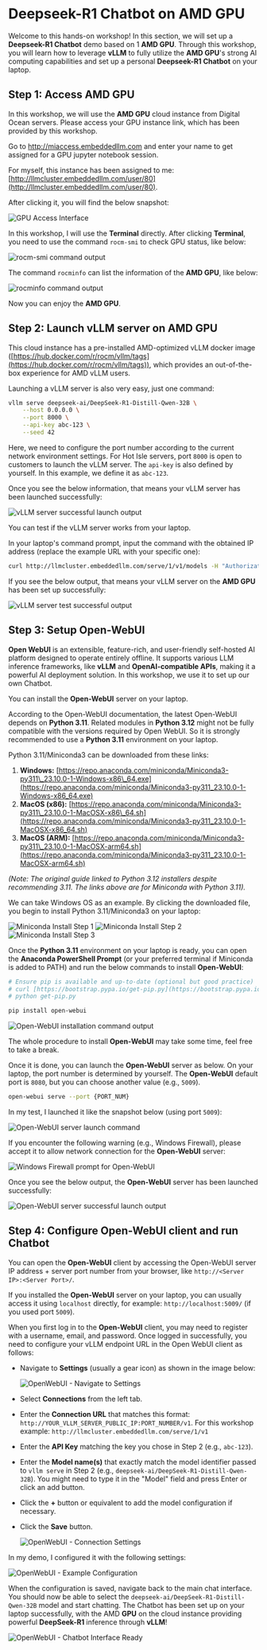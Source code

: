 # Deepseek-R1 Chatbot on AMD GPU

Welcome to this hands-on workshop! In this section, we will set up a **Deepseek-R1 Chatbot** demo based on 1 **AMD GPU**. Through this workshop, you will learn how to leverage **vLLM** to fully utilize the **AMD GPU**'s strong AI computing capabilities and set up a personal **Deepseek-R1 Chatbot** on your laptop.

## Step 1: Access AMD GPU

In this workshop, we will use the **AMD GPU** cloud instance from Digital Ocean servers. Please access your GPU instance link, which has been provided by this workshop. 

Go to http://miaccess.embeddedllm.com and enter your name to get assigned for a GPU jupyter notebook session.

For myself, this instance has been assigned to me: [http://llmcluster.embeddedllm.com/user/80](http://llmcluster.embeddedllm.com/user/80).

After clicking it, you will find the below snapshot:

![GPU Access Interface](image/img1.png)

In this workshop, I will use the **Terminal** directly. After clicking **Terminal**, you need to use the command `rocm-smi` to check GPU status, like below:

![rocm-smi command output](image/img2.png)

The command `rocminfo` can list the information of the **AMD GPU**, like below:

![rocminfo command output](image/img3.png)

Now you can enjoy the **AMD GPU**.

## Step 2: Launch vLLM server on AMD GPU

This cloud instance has a pre-installed AMD-optimized vLLM docker image ([https://hub.docker.com/r/rocm/vllm/tags](https://hub.docker.com/r/rocm/vllm/tags)), which provides an out-of-the-box experience for AMD vLLM users.

Launching a vLLM server is also very easy, just one command:

```bash
vllm serve deepseek-ai/DeepSeek-R1-Distill-Qwen-32B \
    --host 0.0.0.0 \
    --port 8000 \
    --api-key abc-123 \
    --seed 42
````

Here, we need to configure the port number according to the current network environment settings. For Hot Isle servers, port `8000` is open to customers to launch the vLLM server.
The `api-key` is also defined by yourself. In this example, we define it as `abc-123`. 

Once you see the below information, that means your vLLM server has been launched successfully:

![vLLM server successful launch output](image/img5.png)

You can test if the vLLM server works from your laptop.

In your laptop's command prompt, input the command with the obtained IP address (replace the example URL with your specific one):

```bash
curl http://llmcluster.embeddedllm.com/serve/1/v1/models -H "Authorization: Bearer abc-123"
```

If you see the below output, that means your vLLM server on the **AMD GPU** has been set up successfully:

![vLLM server test successful output](image/img6.png)

## Step 3: Setup Open-WebUI

**Open WebUI** is an extensible, feature-rich, and user-friendly self-hosted AI platform designed to operate entirely offline. It supports various LLM inference frameworks, like **vLLM** and **OpenAI-compatible APIs**, making it a powerful AI deployment solution. In this workshop, we use it to set up our own Chatbot.

You can install the **Open-WebUI** server on your laptop.

According to the Open-WebUI documentation, the latest Open-WebUI depends on **Python 3.11**. Related modules in **Python 3.12** might not be fully compatible with the versions required by Open WebUI. So it is strongly recommended to use a **Python 3.11** environment on your laptop.

Python 3.11/Miniconda3 can be downloaded from these links:

1.  **Windows:** [https://repo.anaconda.com/miniconda/Miniconda3-py311\_23.10.0-1-Windows-x86\_64.exe](https://repo.anaconda.com/miniconda/Miniconda3-py311_23.10.0-1-Windows-x86_64.exe)
2.  **MacOS (x86):** [https://repo.anaconda.com/miniconda/Miniconda3-py311\_23.10.0-1-MacOSX-x86\_64.sh](https://repo.anaconda.com/miniconda/Miniconda3-py311_23.10.0-1-MacOSX-x86_64.sh)
3.  **MacOS (ARM):** [https://repo.anaconda.com/miniconda/Miniconda3-py311\_23.10.0-1-MacOSX-arm64.sh](https://repo.anaconda.com/miniconda/Miniconda3-py311_23.10.0-1-MacOSX-arm64.sh)

*(Note: The original guide linked to Python 3.12 installers despite recommending 3.11. The links above are for Miniconda with Python 3.11).*

We can take Windows OS as an example. By clicking the downloaded file, you begin to install Python 3.11/Miniconda3 on your laptop:

![Miniconda Install Step 1](image/img7.png)
![Miniconda Install Step 2](image/img8.png)
![Miniconda Install Step 3](image/img9.png)

Once the **Python 3.11** environment on your laptop is ready, you can open the **Anaconda PowerShell Prompt** (or your preferred terminal if Miniconda is added to PATH) and run the below commands to install **Open-WebUI**:

```bash
# Ensure pip is available and up-to-date (optional but good practice)
# curl [https://bootstrap.pypa.io/get-pip.py](https://bootstrap.pypa.io/get-pip.py) -o get-pip.py
# python get-pip.py

pip install open-webui
```

![Open-WebUI installation command output](image/img10.png)

The whole procedure to install **Open-WebUI** may take some time, feel free to take a break.

Once it is done, you can launch the **Open-WebUI** server as below. On your laptop, the port number is determined by yourself. The **Open-WebUI** default port is `8080`, but you can choose another value (e.g., `5009`).

```bash
open-webui serve --port {PORT_NUM}
```

In my test, I launched it like the snapshot below (using port `5009`):

![Open-WebUI server launch command](image/img11.png)

If you encounter the following warning (e.g., Windows Firewall), please accept it to allow network connection for the **Open-WebUI** server:

![Windows Firewall prompt for Open-WebUI](image/img12.png)

Once you see the below output, the **Open-WebUI** server has been launched successfully:

![Open-WebUI server successful launch output](image/img13.png)

## Step 4: Configure Open-WebUI client and run Chatbot

You can open the **Open-WebUI** client by accessing the Open-WebUI server IP address + server port number from your browser, like `http://<Server IP>:<Server Port>/`.

If you installed the **Open-WebUI** server on your laptop, you can usually access it using `localhost` directly, for example: `http://localhost:5009/` (if you used port `5009`).

When you first log in to the **Open-WebUI** client, you may need to register with a username, email, and password. Once logged in successfully, you need to configure your vLLM endpoint URL in the Open WebUI client as follows:

  * Navigate to **Settings** (usually a gear icon) as shown in the image below:

    ![OpenWebUI - Navigate to Settings](image/img14.png)

  * Select **Connections** from the left tab.

  * Enter the **Connection URL** that matches this format: `http://YOUR_VLLM_SERVER_PUBLIC_IP:PORT_NUMBER/v1`. For this workshop example: `http://llmcluster.embeddedllm.com/serve/1/v1`

  * Enter the **API Key** matching the key you chose in Step 2 (e.g., `abc-123`).

  * Enter the **Model name(s)** that exactly match the model identifier passed to `vllm serve` in Step 2 (e.g., `deepseek-ai/DeepSeek-R1-Distill-Qwen-32B`). You might need to type it in the "Model" field and press Enter or click an add button.

  * Click the **+** button or equivalent to add the model configuration if necessary.

  * Click the **Save** button.

    ![OpenWebUI - Connection Settings](image/img15.png)

In my demo, I configured it with the following settings:

![OpenWebUI - Example Configuration](image/img16.png)

When the configuration is saved, navigate back to the main chat interface. You should now be able to select the `deepseek-ai/DeepSeek-R1-Distill-Qwen-32B` model and start chatting. The Chatbot has been set up on your laptop successfully, with the AMD **GPU** on the cloud instance providing powerful **DeepSeek-R1** inference through **vLLM**\!

![OpenWebUI - Chatbot Interface Ready](image/img17.png)
